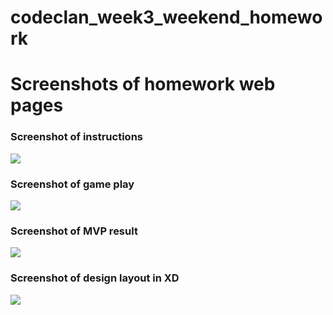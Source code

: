 # codeclan_week3_weekend_homework
<h1>Screenshots of homework web pages</h1>

<h3>Screenshot of instructions</h3>

<img src="app/static/images/screenshot-instructions.png">

<h3>Screenshot of game play</h3>

<img src="app/static/images/screenshot-gameplay.png">

<h3>Screenshot of MVP result</h3>
<img src="app/static/images/screenshot-mvp-result.png">

<h3>Screenshot of design layout in XD</h3>
<img src="app/static/images/screenshot-design-layout-xd.png">
